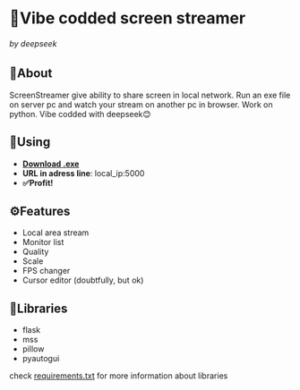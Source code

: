 <h1>💫Vibe codded screen streamer</h1>
<h6>by deepseek</h6>

<h2>🔭About</h2>
ScreenStreamer give ability to share screen in local network. Run an exe file on server pc and watch your stream on another pc in browser. Work on python. Vibe codded with deepseek😊 

<h2>📡Using</h2>
<ul>
<li><b><a href="https://github.com/sgshn4/PythonSimpleProjects/releases/tag/screen_streamer_1.0">Download .exe</a></b></li>
<li><b>URL in adress line</b>: local_ip:5000</li>
<li><b>✅Profit!</b></li>
</ul>

<h2>⚙️Features</h2>
<ul>
<li>Local area stream</li>
<li>Monitor list</li>
<li>Quality</li>
<li>Scale</li>
<li>FPS changer</li>
<li>Cursor editor (doubtfully, but ok)</li>
</ul>

<h2>🧩Libraries</h2>
<ul>
<li>flask</li>
<li>mss</li>
<li>pillow</li>
<li>pyautogui</li>
</ul>

check <a href="https://github.com/sgshn4/PythonSimpleProjects/blob/main/ScreenSharer/requirements.txt">requirements.txt</a> for more information about libraries